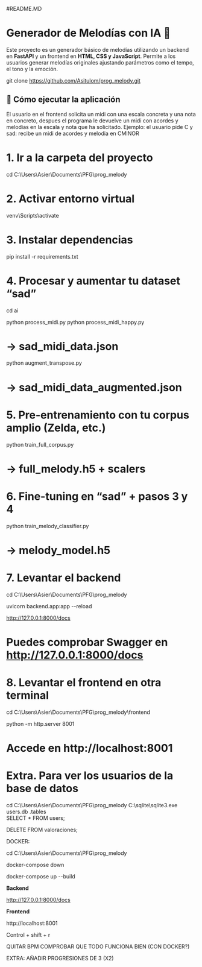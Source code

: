 #README.MD

# Generador de Melodías con IA 🎵

Este proyecto es un generador básico de melodías utilizando un backend en **FastAPI** y un frontend en **HTML, CSS y JavaScript**. Permite a los usuarios generar melodías originales ajustando parámetros como el tempo, el tono y la emoción.


git clone https://github.com/Asitulom/prog_melody.git

## 🚀 Cómo ejecutar la aplicación


El usuario en el frontend solicita un midi con una escala concreta y una nota en concreto, despues el programa le devuelve un midi con acordes y melodias en la escala y nota que ha solicitado. Ejemplo: el usuario pide C y sad: recibe un midi de acordes y melodia en CMINOR



# 1. Ir a la carpeta del proyecto
cd C:\Users\Asier\Documents\PFG\prog_melody

# 2. Activar entorno virtual
venv\Scripts\activate

# 3. Instalar dependencias
pip install -r requirements.txt

# 4. Procesar y aumentar tu dataset “sad”
cd ai

python process_midi.py 
python process_midi_happy.py


# → sad_midi_data.json

python augment_transpose.py       
# → sad_midi_data_augmented.json

# 5. Pre-entrenamiento con tu corpus amplio (Zelda, etc.)
python train_full_corpus.py       
# → full_melody.h5 + scalers

# 6. Fine-tuning en “sad” + pasos 3 y 4
python train_melody_classifier.py 
# → melody_model.h5

# 7. Levantar el backend


cd C:\Users\Asier\Documents\PFG\prog_melody

uvicorn backend.app:app --reload

http://127.0.0.1:8000/docs

# Puedes comprobar Swagger en http://127.0.0.1:8000/docs

# 8. Levantar el frontend en otra terminal
cd C:\Users\Asier\Documents\PFG\prog_melody\frontend

python -m http.server 8001

# Accede en http://localhost:8001


 
# Extra. Para ver los usuarios de la base de datos
cd C:\Users\Asier\Documents\PFG\prog_melody
C:\sqlite\sqlite3.exe users.db
.tables      
SELECT * FROM users;

DELETE FROM valoraciones;



DOCKER:

cd C:\Users\Asier\Documents\PFG\prog_melody

docker-compose down

docker-compose up --build


**Backend**

http://127.0.0.1:8000/docs

**Frontend**

http://localhost:8001


Control + shift + r


QUITAR BPM
COMPROBAR QUE TODO FUNCIONA BIEN (CON DOCKER?)


EXTRA:
AÑADIR PROGRESIONES DE 3 (X2)


